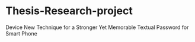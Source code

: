 # Thesis-Research-project
Device New Technique for a Stronger Yet Memorable Textual Password for Smart Phone

